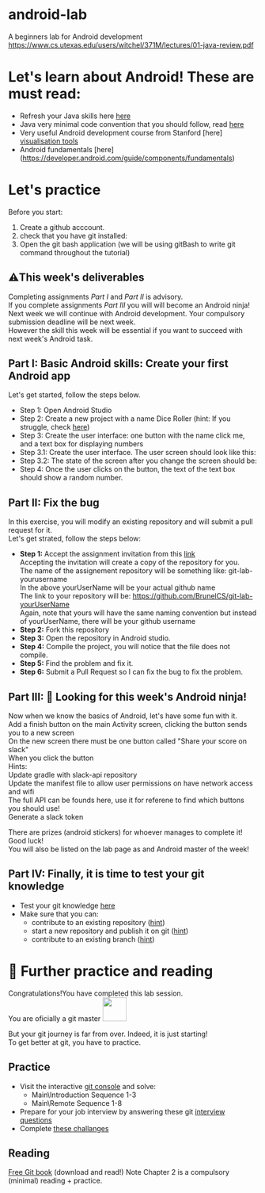 # android-lab
A beginners lab for Android development 
https://www.cs.utexas.edu/users/witchel/371M/lectures/01-java-review.pdf

# Let's learn about Android! These are must read:
* Refresh your Java skills here [here](https://www.cs.utexas.edu/users/witchel/371M/lectures/01-java-review.pdf)
* Java very minimal code convention that you should follow, read [here](https://web.stanford.edu/class/cs193a/styleguide.shtml)
* Very useful Android development course from Stanford [here] [visualisation tools](https://try.github.io/)
* Android fundamentals [here] (https://developer.android.com/guide/components/fundamentals)


# Let's practice 
Before you start: 
1. Create a github acccount. 
2. check that you have git installed: </br>
3. Open the git bash application (we will be using gitBash to write git command throughout the tutorial) </br>
## :warning:This week's deliverables 
Completing assignments *Part I* and *Part II* is advisory. </br>
If you complete assignments *Part III* you will will become an Android ninja! </br>
Next week we will continue with Android development. Your compulsory submission deadline will be next week. </br>
However the skill this week will be essential if you want to succeed with next week's Android task. </br>

## Part I: Basic Android skills: Create your first Android app    
Let's get started, follow the steps below. </br>
* Step 1: Open Android Studio 
* Step 2: Create a new project with a name Dice Roller (hint: If you struggle, check [here](https://developer.android.com/training/basics/firstapp/creating-project))
* Step 3: Create the user interface: one button with the name click me, and a text box for displaying numbers 
* Step 3.1: Create the user interface. The user screen should look like this:
* Step 3.2: The state of the screen after you change the screen should be: 
* Step 4: Once the user clicks on the button, the text of the text box should show a random number.

## Part II: Fix the bug
In this exercise, you will modify an existing repository and will submit a pull request for it. </br>
Let's get strated, follow the steps below: </br>
* __Step 1:__ Accept the assignment invitation from this [link](https://classroom.github.com/a/38k1-dLf) </br>
   Accepting the invitation will create a copy of the repository for you. </br>
   The name of the assignement repository will be something like: git-lab-yourusername  </br>
   In the above yourUserName will be your actual github name </br>
   The link to your repository will be: https://github.com/BrunelCS/git-lab-yourUserName </br>
   Again, note that yours will have the same naming convention but instead of yourUserName, there will be your github username </br>
* __Step 2:__ Fork this repository 
* __Step 3:__ Open the repository in Android studio. 
* __Step 4:__ Compile the project, you will notice that the file does not compile. 
* __Step 5:__ Find the problem and fix it. 
* __Step 6:__ Submit a Pull Request so I can fix the bug to fix the problem. 

## Part III: :feet: Looking for this week's Android ninja!
Now when we know the basics of Android, let's have some fun with it. </br>
Add a finish button on the main Activity screen, clicking the button sends you to a new screen </br>
On the new screen there must be one button called "Share your score on slack" </br>
When you click the button </br>
Hints: </br>
Update gradle with slack-api repository </br>
Update the manifest file to allow user permissions on have network access and wifi </br>
The full API can be founds here, use it for referene to find which buttons you should use!</br>
Generate a slack token </br>

There are prizes (android stickers) for whoever manages to complete it! Good luck!</br>
You will also be listed on the lab page as and Android master of the week! </br>


## Part IV: Finally, it is time to test your git knowledge
* Test your git knowledge [here](https://learn.co/lessons/git-github-learn-quiz)
* Make sure that you can: 
  * contribute to an existing repository ([hint](https://guides.github.com/introduction/git-handbook/#github)) 
  * start a new repository and publish it on git ([hint](https://guides.github.com/introduction/git-handbook/#github))
  * contribute to an existing branch  ([hint](https://guides.github.com/introduction/git-handbook/#github))

# :book: Further practice and reading
Congratulations!You have completed this lab session. </br>
You are oficially a git master <img src="https://www.dev-metal.com/wp-content/uploads/2014/01/github-logo-octocat-1-704x605.jpg" width="48"> </br>

But your git journey is far from over. Indeed, it is just starting! </br>
To get better at git, you have to practice. </br>
## Practice 
* Visit the interactive [git console](https://learngitbranching.js.org/) and solve: 
  * Main\Introduction Sequence 1-3
  * Main\Remote Sequence 1-8
* Prepare for your job interview by answering these git [interview questions](https://www.knowledgehut.com/interview-questions/git)
* Complete [these challanges](https://gitexercises.fracz.com/)

## Reading
[Free Git book](https://www.amazon.co.uk/Rys-Git-Tutorial-Ryan-Hodson-ebook/dp/B00QFIA5OC) (download and read!) 
Note Chapter 2 is a compulsory (minimal) reading + practice. 




